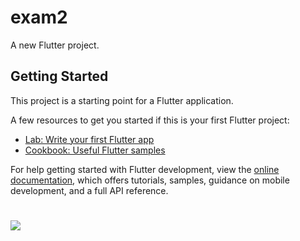 # exam2

A new Flutter project.

## Getting Started

This project is a starting point for a Flutter application.

A few resources to get you started if this is your first Flutter project:

- [Lab: Write your first Flutter app](https://docs.flutter.dev/get-started/codelab)
- [Cookbook: Useful Flutter samples](https://docs.flutter.dev/cookbook)

For help getting started with Flutter development, view the
[online documentation](https://docs.flutter.dev/), which offers tutorials,
samples, guidance on mobile development, and a full API reference.

<h1>
<img src=”https://user-images.githubusercontent.com/120082183/231372088-07c34324-2f07-486d-bde4-23ee29bf539e.png" height=”"50% width=”50%”>
</h1>
